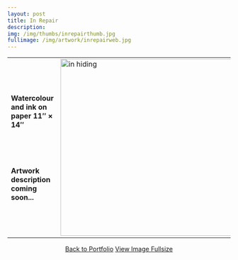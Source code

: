 ```yaml
---
layout: post
title: In Repair
description:
img: /img/thumbs/inrepairthumb.jpg
fullimage: /img/artwork/inrepairweb.jpg
---
```


<table>
  <colgroup>
      <col style="width:50%"/>
      <col style="width:50%"/>
  </colgroup>
  <tr>
  <td><h4>Watercolour and ink on paper 11&Prime; &times; 14&Prime;</h4><br/><br/><h4>Artwork description coming soon...</h4></td>
    <td rowspan="2"><img src="{{ page.fullimage | prepend: site.baseurl | prepend: site.url }}" alt="in hiding" width="400" title="In Hiding"></td>
  </tr>
</table>



<center>
  <a href="{{ site.url }}/portfolio" class="button">Back to Portfolio</a>
  <a href="{{ page.fullimage }}" class="button">View Image Fullsize</a>
</center>
